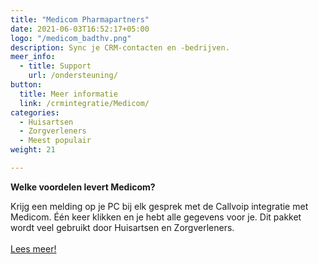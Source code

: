 ```yaml
---
title: "Medicom Pharmapartners"
date: 2021-06-03T16:52:17+05:00
logo: "/medicom_badthv.png"
description: Sync je CRM-contacten en -bedrijven.
meer_info:
  - title: Support
    url: /ondersteuning/
button:
  title: Meer informatie
  link: /crmintegratie/Medicom/
categories:
  - Huisartsen
  - Zorgverleners
  - Meest populair
weight: 21

---
```


**Welke voordelen levert Medicom?**

Krijg een melding op je PC bij elk gesprek met de Callvoip integratie met Medicom. Één keer klikken en je hebt alle gegevens voor je. Dit pakket wordt veel gebruikt door Huisartsen en Zorgverleners.<br><br><a href="/crmintegratie/Medicom/" class="button">Lees meer!</a>
